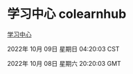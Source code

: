 # 学习中心 colearnhub
[学习中心](http://27.19.33.125:56308/colearnhub/)

2022年 10月 09日 星期日 04:20:03 CST

2022年 10月 08日 星期六 20:20:03 GMT
